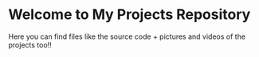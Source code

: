 # Welcome to My Projects Repository
Here you can find files like the source code + pictures and videos of the projects too!!
